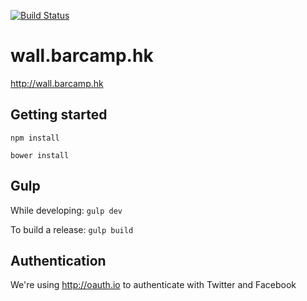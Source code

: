 [![Build Status](https://travis-ci.org/woutrbe/wall.barcamp.hk.svg?branch=master)](https://travis-ci.org/woutrbe/wall.barcamp.hk)

# wall.barcamp.hk
http://wall.barcamp.hk

## Getting started
`npm install`

`bower install`

## Gulp
While developing:
`gulp dev`

To build a release:
`gulp build`

## Authentication
We're using http://oauth.io to authenticate with Twitter and Facebook